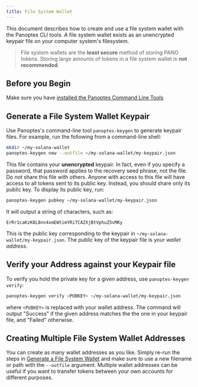 ```yaml
---
title: File System Wallet
---
```


This document describes how to create and use a file system wallet with the
Panoptes CLI tools. A file system wallet exists as an unencrypted keypair file
on your computer system's filesystem.

> File system wallets are the **least secure** method of storing PANO tokens. Storing large amounts of tokens in a file system wallet is **not recommended**.

## Before you Begin

Make sure you have
[installed the Panoptes Command Line Tools](../cli/install-solana-cli-tools.md)

## Generate a File System Wallet Keypair

Use Panoptes's command-line tool `panoptes-keygen` to generate keypair files. For
example, run the following from a command-line shell:

```bash
mkdir ~/my-solana-wallet
panoptes-keygen new --outfile ~/my-solana-wallet/my-keypair.json
```

This file contains your **unencrypted** keypair. In fact, even if you specify
a password, that password applies to the recovery seed phrase, not the file. Do
not share this file with others. Anyone with access to this file will have access
to all tokens sent to its public key. Instead, you should share only its public
key. To display its public key, run:

```bash
panoptes-keygen pubkey ~/my-solana-wallet/my-keypair.json
```

It will output a string of characters, such as:

```text
ErRr1caKzK8L8nn4xmEWtimYRiTCAZXjBtVphuZ5vMKy
```

This is the public key corresponding to the keypair in
`~/my-solana-wallet/my-keypair.json`. The public key of the keypair file is
your _wallet address_.

## Verify your Address against your Keypair file

To verify you hold the private key for a given address, use
`panoptes-keygen verify`:

```bash
panoptes-keygen verify <PUBKEY> ~/my-solana-wallet/my-keypair.json
```

where `<PUBKEY>` is replaced with your wallet address.
The command will output "Success" if the given address matches the
the one in your keypair file, and "Failed" otherwise.

## Creating Multiple File System Wallet Addresses

You can create as many wallet addresses as you like. Simply re-run the
steps in [Generate a File System Wallet](#generate-a-file-system-wallet-keypair)
and make sure to use a new filename or path with the `--outfile` argument.
Multiple wallet addresses can be useful if you want to transfer tokens between
your own accounts for different purposes.
